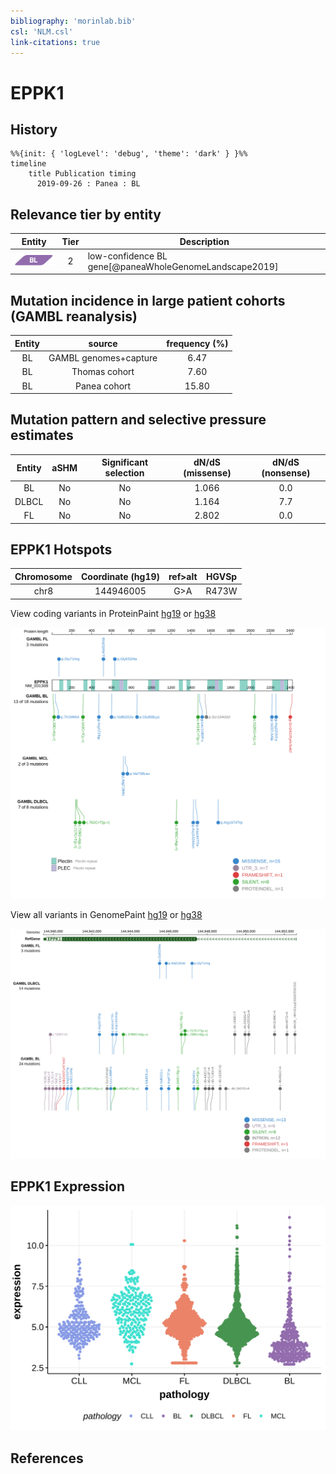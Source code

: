 ```yaml
---
bibliography: 'morinlab.bib'
csl: 'NLM.csl'
link-citations: true
---
```

# EPPK1

## History

```mermaid
%%{init: { 'logLevel': 'debug', 'theme': 'dark' } }%%
timeline
    title Publication timing
      2019-09-26 : Panea : BL
```

## Relevance tier by entity

|Entity|Tier|Description            |
|:------:|:----:|-----------------------|
|![BL](images/icons/BL_tier1.png)    |2   |low-confidence BL gene[@paneaWholeGenomeLandscape2019]|

## Mutation incidence in large patient cohorts (GAMBL reanalysis)

|Entity|source               |frequency (%)|
|:------:|:---------------------:|:-------------:|
|BL    |GAMBL genomes+capture| 6.47        |
|BL    |Thomas cohort        | 7.60        |
|BL    |Panea cohort         |15.80        |

## Mutation pattern and selective pressure estimates

|Entity|aSHM|Significant selection|dN/dS (missense)|dN/dS (nonsense)|
|:------:|:----:|:---------------------:|:----------------:|:----------------:|
|BL    |No  |No                   |1.066           |0.0             |
|DLBCL |No  |No                   |1.164           |7.7             |
|FL    |No  |No                   |2.802           |0.0             |


## EPPK1 Hotspots

| Chromosome |Coordinate (hg19) | ref>alt | HGVSp | 
 | :---:| :---: | :--: | :---: |
| chr8 | 144946005 | G>A | R473W |

View coding variants in ProteinPaint [hg19](https://morinlab.github.io/LLMPP/GAMBL/EPPK1_protein.html)  or [hg38](https://morinlab.github.io/LLMPP/GAMBL/EPPK1_protein_hg38.html)

![](images/proteinpaint/EPPK1_NM_031308.svg)

View all variants in GenomePaint [hg19](https://morinlab.github.io/LLMPP/GAMBL/EPPK1.html)  or [hg38](https://morinlab.github.io/LLMPP/GAMBL/EPPK1_hg38.html)

![](images/proteinpaint/EPPK1.svg)

## EPPK1 Expression
![](images/gene_expression/EPPK1_by_pathology.svg)
<!-- ORIGIN: paneaWholeGenomeLandscape2019 -->
<!-- BL: paneaWholeGenomeLandscape2019 -->

## References
